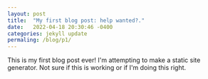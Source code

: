 ```yaml
---
layout: post
title:  "My first blog post: help wanted?."
date:   2022-04-18 20:30:46 -0400
categories: jekyll update
permaling: /blog/p1/
---
```


This is my first blog post ever! I'm attempting to make a static site generator. Not sure if this is working or if I'm doing this right.